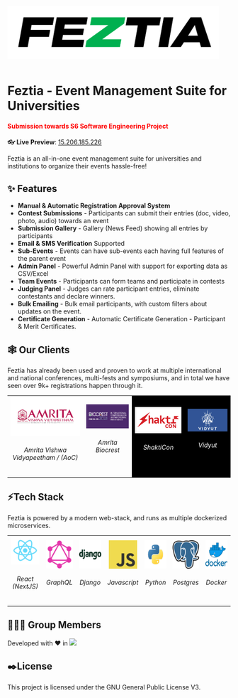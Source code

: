 <img style="max-height: 120px; margin-bottom: 12px" src="docs/assets/feztia_logo_dark.png" />

# Feztia - Event Management Suite for Universities 
<h4 style="color: red">Submission towards S6 Software Engineering Project</h4>

**👓 Live Preview**: [15.206.185.226](http://15.206.185.226/)

Feztia is an all-in-one event management suite for universities and institutions to organize their events hassle-free!

## ✨ Features
- **Manual & Automatic Registration Approval System**
- **Contest Submissions** - Participants can submit their entries (doc, video, photo, audio) towards an event
- **Submission Gallery** - Gallery (News Feed) showing all entries by participants
- **Email & SMS Verification** Supported
- **Sub-Events** - Events can have sub-events each having full features of the parent event
- **Admin Panel** - Powerful Admin Panel with support for exporting data as CSV/Excel
- **Team Events** - Participants can form teams and participate in contests
- **Judging Panel** - Judges can rate participant entries, eliminate contestants and declare winners.
- **Bulk Emailing** - Bulk email participants, with custom filters about updates on the event.
- **Certificate Generation** - Automatic Certificate Generation - Participant & Merit Certificates. 

## 🕸 Our Clients
Feztia has already been used and proven to work at multiple international and national conferences, multi-fests 
and symposiums, and in total we have seen over 9k+ registrations happen through it.  

<table style="text-align: center">
    <tr>
        <td>
             <a href="https://amrita.edu/">
                <img style="max-height: 90px" src="docs/assets/amrita_logo.jpg" />
             </a>
            <h6>Amrita Vishwa Vidyapeetham / (AoC)</h6>
        </td>
        <td>
            <a href="https://amrita.edu/biocrest">
                <img style="max-height: 90px" src="docs/assets/biocrest_logo.JPG" />
            </a>
            <h6>Amrita Biocrest</h6>
        </td>
        <td style="background: black; color: white">
            <a href="https://shakticon.com/">
                <img style="max-height: 90px" src="docs/assets/shakticon.jpg" />
            </a>
            <h6>ShaktiCon</h6>
        </td>
        <td style="background: black; color: white">
            <a href="#">
                <img style="max-height: 90px" src="docs/assets/vidyut_logo.jpg" />
            </a>
            <h6>Vidyut</h6>
        </td>
    </tr>
</table>

## ⚡️Tech Stack

Feztia is powered by a modern web-stack, and runs as multiple dockerized microservices. 

<table style="text-align: center">
    <tr>
        <td>
            <a href="https://reactjs.org/">
                <img height="64" src="https://raw.githubusercontent.com/github/explore/80688e429a7d4ef2fca1e82350fe8e3517d3494d/topics/react/react.png" />
            </a>
            <h6>React (NextJS)</h6>
        </td>
        <td>
            <a href="https://graphql.org/">
                <img height="64" src="https://raw.githubusercontent.com/github/explore/5c058a388828bb5fde0bcafd4bc867b5bb3f26f3/topics/graphql/graphql.png" />
            </a>
            <h6>GraphQL</h6>
        </td>
        <td>
            <a href="https://www.djangoproject.com/">
                <img height="64" src="https://raw.githubusercontent.com/github/explore/80688e429a7d4ef2fca1e82350fe8e3517d3494d/topics/django/django.png" />
            </a>
            <h6>Django</h6>
        </td>
        <td>
            <a href="https://www.javascript.com/">
                <img height="64" src="https://raw.githubusercontent.com/github/explore/80688e429a7d4ef2fca1e82350fe8e3517d3494d/topics/javascript/javascript.png" />
            </a>
            <h6>Javascript</h6>
        </td>
        <td>
            <a href="https://www.python.org/">
                <img height="64" src="https://raw.githubusercontent.com/github/explore/5c058a388828bb5fde0bcafd4bc867b5bb3f26f3/topics/python/python.png" />
            </a>
            <h6>Python</h6>
        </td>
        <td>
            <a href="https://www.postgresql.org/">
                <img height="64" src="https://raw.githubusercontent.com/github/explore/80688e429a7d4ef2fca1e82350fe8e3517d3494d/topics/postgresql/postgresql.png" />
            </a>
            <h6>Postgres</h6>
        </td>
        <td>
            <a href="https://www.docker.com/">
                <img height="64" src="https://raw.githubusercontent.com/github/explore/80688e429a7d4ef2fca1e82350fe8e3517d3494d/topics/docker/docker.png" />
            </a>
            <h6>Docker</h6>
        </td>
    </tr>
</table>

## 👨🏻‍💻 Group Members

Developed with  ♥ in <img src="https://flagcdn.com/w20/in.png">

## ✒️License
This project is licensed under the GNU General Public License V3.

